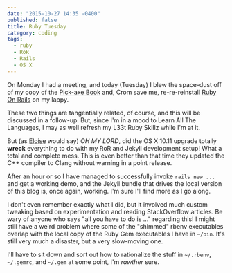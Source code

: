 ```yaml
---
date: "2015-10-27 14:35 -0400"
published: false
title: Ruby Tuesday
category: coding
tags: 
  - ruby
  - RoR
  - Rails
  - OS X
---
```



On Monday I had a meeting, and today (Tuesday) I blew the space-dust off of my copy of the [Pick-axe Book](https://pragprog.com/book/ruby/programming-ruby) and, Crom save me, re-re-reinstall [Ruby On Rails](http://rubyonrails.org/) on my lappy.

These two things are tangentially related, of course, and this will be discussed in a follow-up. But, since I'm in a mood to Learn All The Languages, I may as well refresh my L33t Ruby Skillz while I'm at it.

But (as [Eloise](http://www.eloisewebsite.com/) would say) _OH MY LORD_, did the OS X 10.11 upgrade totally **wreck** everything to do with my RoR and Jekyll development setup! What a total and complete mess. This is even better than that time they updated the C++ compiler to Clang without warning in a point release.

After an hour or so I have managed to successfully invoke `rails new ...` and get a working demo, and the Jekyll bundle that drives the local version of this blog is, once again, working. I'm sure I'll find more as I go along.

I don't even remember exactly what I did, but it involved much custom tweaking based on experimentation and reading StackOverflow articles. Be wary of anyone who says "all you have to do is ..." regarding this! I might still have a weird problem where some of the "shimmed" rbenv executables overlap with the local copy of the Ruby Gem executables I have in `~/bin`. It's still very much a disaster, but a very slow-moving one.

I'll have to sit down and sort out how to rationalize the stuff in `~/.rbenv`, `~/.gemrc`, and `~/.gem` at some point, I'm _rawther_ sure.
